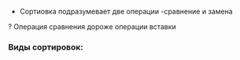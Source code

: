 - Сортиовка подразумевает две операции -сравнение и замена

? Операция сравнения дороже операции вставки


### Виды сортировок:
#### 